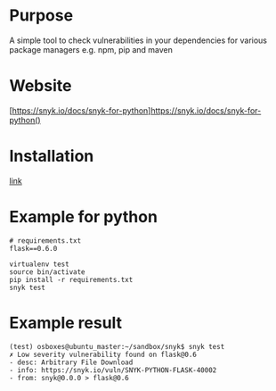# Purpose

A simple tool to check vulnerabilities in your dependencies for various package managers e.g. npm, pip and maven

# Website

[https://snyk.io/docs/snyk-for-python]https://snyk.io/docs/snyk-for-python()

# Installation

[link](https://snyk.io/docs/using-snyk)

# Example for python

```
# requirements.txt
flask==0.6.0
```

```
virtualenv test
source bin/activate
pip install -r requirements.txt
snyk test
```

# Example result

```
(test) osboxes@ubuntu_master:~/sandbox/snyk$ snyk test
✗ Low severity vulnerability found on flask@0.6
- desc: Arbitrary File Download
- info: https://snyk.io/vuln/SNYK-PYTHON-FLASK-40002
- from: snyk@0.0.0 > flask@0.6
```
